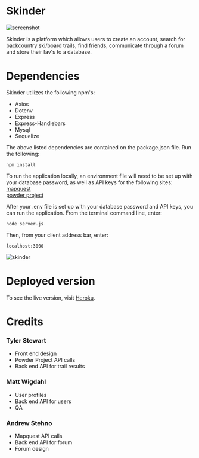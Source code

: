# Skinder

![screenshot](/public/images.skinder1.gif)

Skinder is a platform which allows users to create an account, search for backcountry ski/board trails, find friends, communicate through a forum and store their fav's to a database.

# Dependencies

Skinder utilizes the following npm's:

* Axios
* Dotenv
* Express
* Express-Handlebars
* Mysql
* Sequelize

The above listed dependencies are contained on the package.json file.  Run the following:

```npm install```

To run the application locally, an environment file will need to be set up with your database password, as well as API keys for the following sites:
[mapquest](https://developer.mapquest.com/)  
[powder project](https://www.powderproject.com/data)

After your .env file is set up  with your database password and API keys, you can run the application.  From the terminal command line, enter:

```node server.js```

Then, from your client address bar, enter:

```localhost:3000```

![skinder](/public/images/skinder3.gif)

# Deployed version

To see the live version, visit [Heroku](https://projtwo.herokuapp.com/).

# Credits

### Tyler Stewart
* Front end design
* Powder Project API calls
* Back end API for trail results

### Matt Wigdahl
* User profiles
* Back end API for users
* QA

### Andrew Stehno
* Mapquest API calls
* Back end API for forum
* Forum design

